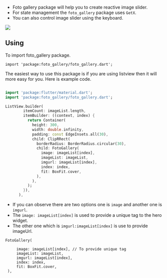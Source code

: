 - Foto gallery package will help you to create reactive image slider.
- For state management the `foto_gallery` package uses `GetX`.
- You can also control image slider using the keyboard.

![](https://github.com/pranay289/foto_gallery/blob/master/foto_gallery_gif.gif)


## Using

To import foto_gallery package.

```
import 'package:foto_gallery/foto_gallery.dart';
```
The easiest way to use this package is if you are using listview then it will more easy for you.
Here is example code.

```dart

import 'package:flutter/material.dart';
import 'package:foto_gallery/foto_gallery.dart';

ListView.builder(
        itemCount: imageList.length,
        itemBuilder: ((context, index) {
          return Container(
            height: 300,
            width: double.infinity,
            padding: const EdgeInsets.all(30),
            child: ClipRRect(
              borderRadius: BorderRadius.circular(30),
              child: FotoGallery(
                image: imageList[index],
                imageList: imageList,
                imgurl: imageList[index],
                index: index,
                fit: BoxFit.cover,
              ),
            ),
          );
        }),
      ),

```
- If you can observe there are two options one is `image` and another one is `imgurl`.
- The `image: imageList[index]` is used to provide a unique tag to the hero widget.
- The other one which is `imgurl:imageList[index]` is use to provide imageUrl.

```
FotoGallery(

     image: imageList[index], // To provide unique tag
     imageList: imageList,
     imgurl: imageList[index],
     index: index,
     fit: BoxFit.cover,
 ),
```


